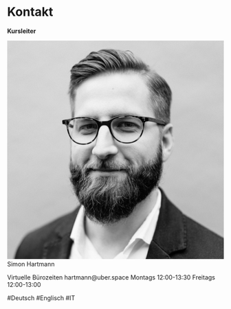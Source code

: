 # Kontakt

**Kursleiter**  

<div class="max-w-sm rounded overflow-hidden shadow-lg">
  <img class="w-full" src="assets/images/simon_png.png" alt="Sunset in the mountains">
  <div class="px-6 py-4">
    <div class="font-bold text-xl mb-2">Simon Hartmann</div>
    <p class="text-gray-700 text-base">
    Virtuelle Bürozeiten
    hartmann@uber.space   
    Montags 12:00-13:30
    Freitags 12:00-13:00
    </p>
  </div>
  <div class="px-6 py-4">
    <span class="inline-block bg-gray-200 rounded-full px-3 py-1 text-sm font-semibold text-gray-700 mr-2">#Deutsch</span>
    <span class="inline-block bg-gray-200 rounded-full px-3 py-1 text-sm font-semibold text-gray-700 mr-2">#Englisch</span>
    <span class="inline-block bg-gray-200 rounded-full px-3 py-1 text-sm font-semibold text-gray-700">#IT</span>
  </div>
</div>
